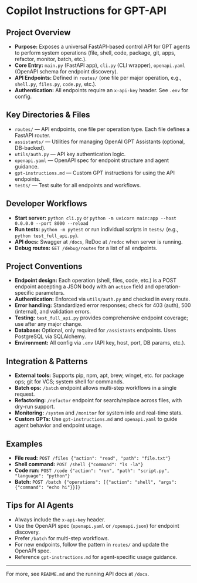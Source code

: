 # Copilot Instructions for GPT-API

## Project Overview
- **Purpose:** Exposes a universal FastAPI-based control API for GPT agents to perform system operations (file, shell, code, package, git, apps, refactor, monitor, batch, etc.).
- **Core Entry:** `main.py` (FastAPI app), `cli.py` (CLI wrapper), `openapi.yaml` (OpenAPI schema for endpoint discovery).
- **API Endpoints:** Defined in `routes/` (one file per major operation, e.g., `shell.py`, `files.py`, `code.py`, etc.).
- **Authentication:** All endpoints require an `x-api-key` header. See `.env` for config.

## Key Directories & Files
- `routes/` — API endpoints, one file per operation type. Each file defines a FastAPI router.
- `assistants/` — Utilities for managing OpenAI GPT Assistants (optional, DB-backed).
- `utils/auth.py` — API key authentication logic.
- `openapi.yaml` — OpenAPI spec for endpoint structure and agent guidance.
- `gpt-instructions.md` — Custom GPT instructions for using the API endpoints.
- `tests/` — Test suite for all endpoints and workflows.

## Developer Workflows
- **Start server:** `python cli.py` or `python -m uvicorn main:app --host 0.0.0.0 --port 8000 --reload`
- **Run tests:** `python -m pytest` or run individual scripts in `tests/` (e.g., `python test_full_api.py`).
- **API docs:** Swagger at `/docs`, ReDoc at `/redoc` when server is running.
- **Debug routes:** `GET /debug/routes` for a list of all endpoints.

## Project Conventions
- **Endpoint design:** Each operation (shell, files, code, etc.) is a POST endpoint accepting a JSON body with an `action` field and operation-specific parameters.
- **Authentication:** Enforced via `utils/auth.py` and checked in every route.
- **Error handling:** Standardized error responses; check for 403 (auth), 500 (internal), and validation errors.
- **Testing:** `test_full_api.py` provides comprehensive endpoint coverage; use after any major change.
- **Database:** Optional, only required for `/assistants` endpoints. Uses PostgreSQL via SQLAlchemy.
- **Environment:** All config via `.env` (API key, host, port, DB params, etc.).

## Integration & Patterns
- **External tools:** Supports pip, npm, apt, brew, winget, etc. for package ops; git for VCS; system shell for commands.
- **Batch ops:** `/batch` endpoint allows multi-step workflows in a single request.
- **Refactoring:** `/refactor` endpoint for search/replace across files, with dry-run support.
- **Monitoring:** `/system` and `/monitor` for system info and real-time stats.
- **Custom GPTs:** Use `gpt-instructions.md` and `openapi.yaml` to guide agent behavior and endpoint usage.

## Examples
- **File read:** `POST /files {"action": "read", "path": "file.txt"}`
- **Shell command:** `POST /shell {"command": "ls -la"}`
- **Code run:** `POST /code {"action": "run", "path": "script.py", "language": "python"}`
- **Batch:** `POST /batch {"operations": [{"action": "shell", "args": {"command": "echo hi"}}]}`

## Tips for AI Agents
- Always include the `x-api-key` header.
- Use the OpenAPI spec (`openapi.yaml` or `/openapi.json`) for endpoint discovery.
- Prefer `/batch` for multi-step workflows.
- For new endpoints, follow the pattern in `routes/` and update the OpenAPI spec.
- Reference `gpt-instructions.md` for agent-specific usage guidance.

---
For more, see `README.md` and the running API docs at `/docs`.
